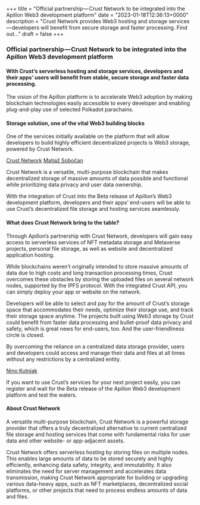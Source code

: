+++
title = "Official partnership — Crust Network to be integrated into the Apillon Web3 development platform"
date = "2023-01-18T12:36:13+0000"
description = "Crust Network provides Web3 hosting and storage services — developers will benefit from secure storage and faster processing. Find out…"
draft = false
+++

### Official partnership — Crust Network to be integrated into the Apillon Web3 development platform


#### With Crust’s serverless hosting and storage services, developers and their apps’ users will benefit from stable, secure storage and faster data processing.


The vision of the Apillon platform is to accelerate Web3 adoption by making blockchain technologies easily accessible to every developer and enabling plug-and-play use of selected Polkadot parachains.


#### Storage solution, one of the vital Web3 building blocks


One of the services initially available on the platform that will allow developers to build highly efficient decentralized projects is Web3 storage, powered by Crust Network.

[Crust Network](https://crust.network/)
[Matjaž Sobočan](https://www.linkedin.com/in/matjazsobocan/)

Crust Network is a versatile, multi-purpose blockchain that makes decentralized storage of massive amounts of data possible and functional while prioritizing data privacy and user data ownership.


With the integration of Crust into the Beta release of Apillon’s Web3 development platform, developers and their apps’ end-users will be able to use Crust’s decentralized file storage and hosting services seamlessly.


#### What does Crust Network bring to the table?


Through Apillon’s partnership with Crust Network, developers will gain easy access to serverless services of NFT metadata storage and Metaverse projects, personal file storage, as well as website and decentralized application hosting.


While blockchains weren’t originally intended to store massive amounts of data due to high costs and long transaction processing times, Crust overcomes these obstacles by storing the uploaded files on several network nodes, supported by the IPFS protocol. With the integrated Crust API, you can simply deploy your app or website on the network.


Developers will be able to select and pay for the amount of Crust’s storage space that accommodates their needs, optimize their storage use, and track their storage space anytime. The projects built using Web3 storage by Crust could benefit from faster data processing and bullet-proof data privacy and safety, which is great news for end-users, too. And the user-friendliness circle is closed.


By overcoming the reliance on a centralized data storage provider, users and developers could access and manage their data and files at all times without any restrictions by a centralized entity.

[Nino Kutnjak](https://www.linkedin.com/in/ACoAABGGNhkB0NJgJtcZjV2HuvIQLiZQuj5t_d8?miniProfileUrn=urn%3Ali%3Afs_miniProfile%3AACoAABGGNhkB0NJgJtcZjV2HuvIQLiZQuj5t_d8&lipi=urn%3Ali%3Apage%3Ad_flagship3_search_srp_all%3BGiU4E5sJTPOCewIgoFJsRg%3D%3D)

If you want to use Crust’s services for your next project easily, you can register and wait for the Beta release of the Apillon Web3 development platform and test the waters.


#### About Crust Network


A versatile multi-purpose blockchain, Crust Network is a powerful storage provider that offers a truly decentralized alternative to current centralized file storage and hosting services that come with fundamental risks for user data and other website- or app-adjacent assets.


Crust Network offers serverless hosting by storing files on multiple nodes. This enables large amounts of data to be stored securely and highly efficiently, enhancing data safety, integrity, and immutability. It also eliminates the need for server management and accelerates data transmission, making Crust Network appropriate for building or upgrading various data-heavy apps, such as NFT marketplaces, decentralized social platforms, or other projects that need to process endless amounts of data and files.
